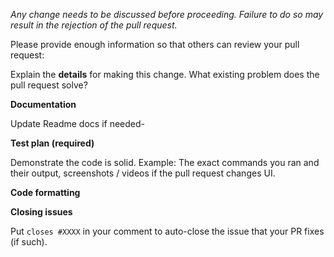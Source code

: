 *Any change needs to be discussed before proceeding. Failure to do so may result in the rejection of the pull request.*

Please provide enough information so that others can review your pull request:

<!-- You can skip this if you're fixing a typo or adding an app to the Showcase. -->

Explain the **details** for making this change. What existing problem does the pull request solve?

<!-- Example: When "Adding a function to do X", explain why it is necessary to have a way to do X. -->

**Documentation**

Update Readme docs if needed-

<!-- Make sure Readme is updated if needed. -->

**Test plan (required)**

Demonstrate the code is solid. Example: The exact commands you ran and their output, screenshots / videos if the pull request changes UI.

<!-- Make sure tests pass on Github actions. -->

**Code formatting**

<!-- See the simple style guide. -->

**Closing issues**

Put `closes #XXXX` in your comment to auto-close the issue that your PR fixes (if such).
